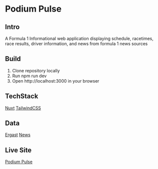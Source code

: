 # Podium Pulse

## Intro

A Formula 1 Informational web application displaying schedule, racetimes, race results, driver information, and news from formula 1 news sources

## Build

1. Clone repository locally
2. Run npm run dev
3. Open http://localhost:3000 in your browser

## TechStack

[Nuxt](https://nuxt.com/)
[TailwindCSS](https://tailwindcss.com/)

## Data

[Ergast](https://ergast.com/mrd/)
[News](https://newsapi.org/)

## Live Site

[Podium Pulse](https://podiumpulse.netlify.app)